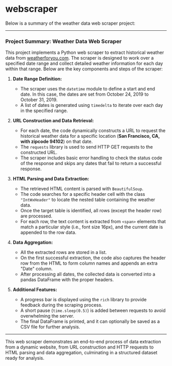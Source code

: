 # webscraper

Below is a summary of the weather data web scraper project:

---

### Project Summary: Weather Data Web Scraper

This project implements a Python web scraper to extract historical weather data from [weatherforyou.com](https://www.weatherforyou.com). The scraper is designed to work over a specified date range and collect detailed weather information for each day within that range. Below are the key components and steps of the scraper:

1. **Date Range Definition:**
   - The scraper uses the `datetime` module to define a start and end date. In this case, the dates are set from October 24, 2019 to October 31, 2019.
   - A list of dates is generated using `timedelta` to iterate over each day in the specified range.

2. **URL Construction and Data Retrieval:**
   - For each date, the code dynamically constructs a URL to request the historical weather data for a specific location (**San Francisco, CA, with zipcode 94102**) on that date.
   - The `requests` library is used to send HTTP GET requests to the constructed URL.
   - The scraper includes basic error handling to check the status code of the response and skips any dates that fail to return a successful response.

3. **HTML Parsing and Data Extraction:**
   - The retrieved HTML content is parsed with `BeautifulSoup`.
   - The code searches for a specific header cell with the class `"IntWxHeader"` to locate the nested table containing the weather data.
   - Once the target table is identified, all rows (except the header row) are processed.
   - For each row, the text content is extracted from `<span>` elements that match a particular style (i.e., font size 16px), and the current date is appended to the row data.

4. **Data Aggregation:**
   - All the extracted rows are stored in a list.
   - On the first successful extraction, the code also captures the header row from the HTML to form column names and appends an extra "Date" column.
   - After processing all dates, the collected data is converted into a pandas DataFrame with the proper headers.

5. **Additional Features:**
   - A progress bar is displayed using the `rich` library to provide feedback during the scraping process.
   - A short pause (`time.sleep(0.5)`) is added between requests to avoid overwhelming the server.
   - The final DataFrame is printed, and it can optionally be saved as a CSV file for further analysis.

---

This web scraper demonstrates an end-to-end process of data extraction from a dynamic website, from URL construction and HTTP requests to HTML parsing and data aggregation, culminating in a structured dataset ready for analysis.

